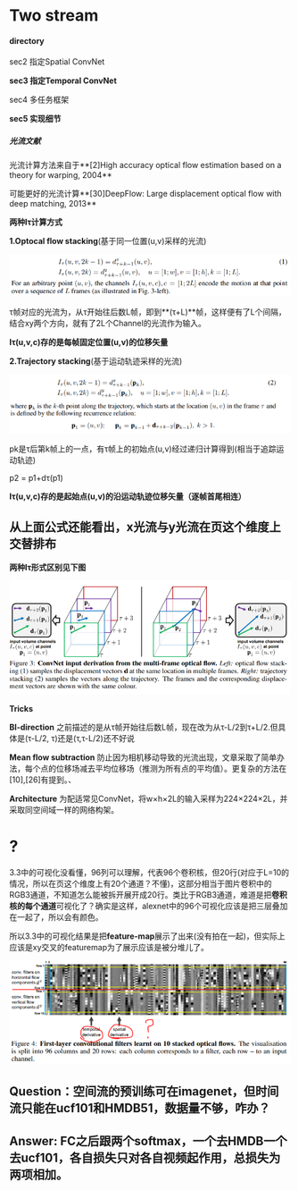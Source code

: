 # Two stream

#### directory

sec2 指定Spatial ConvNet

**sec3 指定Temporal ConvNet**

sec4 多任务框架

**sec5 实现细节**



##### **光流文献**

光流计算方法来自于**[2]High accuracy optical flow estimation based on a theory for warping, 2004**

可能更好的光流计算**[30]DeepFlow: Large displacement optical flow with deep matching, 2013**



**两种Iτ计算方式**

**1.Optocal flow stacking**(基于同一位置(u,v)采样的光流)

![](https://raw.githubusercontent.com/SKBL5694/img_repo/master/Two-Stream%20Convolutional%20Networks/img1.PNG)

τ帧对应的光流为，从τ开始往后数L帧，即到**(τ+L)**帧，这样便有了L个间隔，结合xy两个方向，就有了2L个Channel的光流作为输入。

**Iτ(u,v,c)存的是每帧固定位置(u,v)的位移矢量**

**2.Trajectory stacking**(基于运动轨迹采样的光流)

![](https://raw.githubusercontent.com/SKBL5694/img_repo/master/Two-Stream%20Convolutional%20Networks/img2.PNG)

pk是τ后第k帧上的一点，有τ帧上的初始点(u,v)经过递归计算得到(相当于追踪运动轨迹)

p2 = p1+dτ(p1)

**Iτ(u,v,c)存的是起始点(u,v)的沿运动轨迹位移矢量（逐帧首尾相连）**



## 从上面公式还能看出，x光流与y光流在页这个维度上交替排布

**两种Iτ形式区别见下图**

![](https://raw.githubusercontent.com/SKBL5694/img_repo/master/Two-Stream%20Convolutional%20Networks/img3.PNG)

**Tricks**

**BI-direction** 之前描述的是从τ帧开始往后数L帧，现在改为从τ-L/2到τ+L/2.但具体是(τ-L/2, τ)还是(τ,τ-L/2)还不好说

**Mean flow subtraction** 防止因为相机移动导致的光流出现，文章采取了简单办法，每个点的位移场减去平均位移场（推测为所有点的平均值）。更复杂的方法在[10],[26]有提到。、

**Architecture** 为配适常见ConvNet，将w×h×2L的输入采样为224×224×2L，并采取同空间域一样的网络构架。



# ?

3.3中的可视化没看懂，96列可以理解，代表96个卷积核，但20行(对应于L=10的情况，所以在页这个维度上有20个通道？不懂)，这部分相当于图片卷积中的RGB3通道，不知道怎么能被拆开展开成20行。类比于RGB3通道，难道是把**卷积核的每个通道**可视化了？确实是这样，alexnet中的96个可视化应该是把三层叠加在一起了，所以会有颜色。

所以3.3中的可视化结果是把**feature-map**展示了出来(没有拍在一起)，但实际上应该是xy交叉的featuremap为了展示应该是被分堆儿了。

![](https://raw.githubusercontent.com/SKBL5694/img_repo/master/Two-Stream%20Convolutional%20Networks/img4.PNG)

## Question：空间流的预训练可在imagenet，但时间流只能在ucf101和HMDB51，数据量不够，咋办？

## Answer: FC之后跟两个softmax，一个去HMDB一个去ucf101，各自损失只对各自视频起作用，总损失为两项相加。







